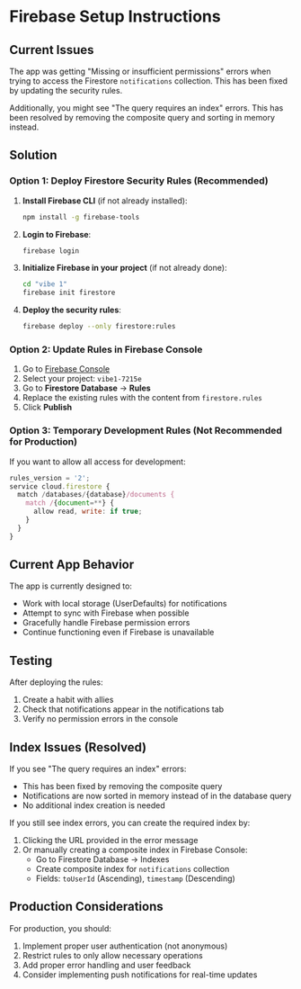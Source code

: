 # Firebase Setup Instructions

## Current Issues
The app was getting "Missing or insufficient permissions" errors when trying to access the Firestore `notifications` collection. This has been fixed by updating the security rules.

Additionally, you might see "The query requires an index" errors. This has been resolved by removing the composite query and sorting in memory instead.

## Solution

### Option 1: Deploy Firestore Security Rules (Recommended)

1. **Install Firebase CLI** (if not already installed):
   ```bash
   npm install -g firebase-tools
   ```

2. **Login to Firebase**:
   ```bash
   firebase login
   ```

3. **Initialize Firebase in your project** (if not already done):
   ```bash
   cd "vibe 1"
   firebase init firestore
   ```

4. **Deploy the security rules**:
   ```bash
   firebase deploy --only firestore:rules
   ```

### Option 2: Update Rules in Firebase Console

1. Go to [Firebase Console](https://console.firebase.google.com/)
2. Select your project: `vibe1-7215e`
3. Go to **Firestore Database** → **Rules**
4. Replace the existing rules with the content from `firestore.rules`
5. Click **Publish**

### Option 3: Temporary Development Rules (Not Recommended for Production)

If you want to allow all access for development:

```javascript
rules_version = '2';
service cloud.firestore {
  match /databases/{database}/documents {
    match /{document=**} {
      allow read, write: if true;
    }
  }
}
```

## Current App Behavior

The app is currently designed to:
- Work with local storage (UserDefaults) for notifications
- Attempt to sync with Firebase when possible
- Gracefully handle Firebase permission errors
- Continue functioning even if Firebase is unavailable

## Testing

After deploying the rules:
1. Create a habit with allies
2. Check that notifications appear in the notifications tab
3. Verify no permission errors in the console

## Index Issues (Resolved)

If you see "The query requires an index" errors:
- This has been fixed by removing the composite query
- Notifications are now sorted in memory instead of in the database query
- No additional index creation is needed

If you still see index errors, you can create the required index by:
1. Clicking the URL provided in the error message
2. Or manually creating a composite index in Firebase Console:
   - Go to Firestore Database → Indexes
   - Create composite index for `notifications` collection
   - Fields: `toUserId` (Ascending), `timestamp` (Descending)

## Production Considerations

For production, you should:
1. Implement proper user authentication (not anonymous)
2. Restrict rules to only allow necessary operations
3. Add proper error handling and user feedback
4. Consider implementing push notifications for real-time updates
